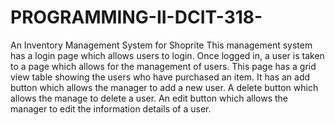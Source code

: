 # PROGRAMMING-II-DCIT-318-
An Inventory Management System for Shoprite
This management system has a login page which allows users to login.
Once logged in, a user is taken to a page which allows for the management of users.
This page has a grid view table showing the users who have purchased an item.
It has an add button which allows the manager to add a new user.
A delete button which allows the manage to delete a user.
An edit button which allows the manager to edit the information details of a user.
